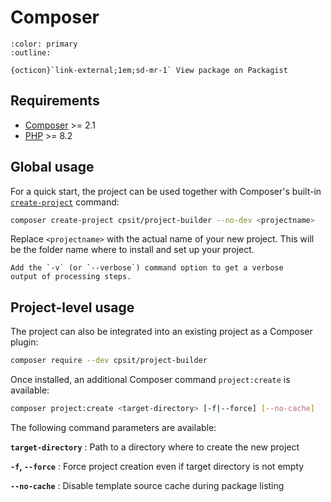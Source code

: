 # Composer

```{button-link} https://packagist.org/packages/cpsit/project-builder
:color: primary
:outline:

{octicon}`link-external;1em;sd-mr-1` View package on Packagist
```

## Requirements

* [Composer][1] >= 2.1
* [PHP][2] >= 8.2

## Global usage

For a quick start, the project can be used together with Composer's
built-in [`create-project`][3] command:

```bash
composer create-project cpsit/project-builder --no-dev <projectname>
```

Replace `<projectname>` with the actual name of your new project. This will
be the folder name where to install and set up your project.

```{tip}
Add the `-v` (or `--verbose`) command option to get a verbose
output of processing steps.
```

## Project-level usage

The project can also be integrated into an existing project as a Composer
plugin:

```bash
composer require --dev cpsit/project-builder
```

Once installed, an additional Composer command `project:create` is available:

```bash
composer project:create <target-directory> [-f|--force] [--no-cache]
```

The following command parameters are available:

**`target-directory`**
: Path to a directory where to create the new project

**`-f`, `--force`**
: Force project creation even if target directory is not empty

**`--no-cache`**
: Disable template source cache during package listing

[1]: https://getcomposer.org/
[2]: https://www.php.net/
[3]: https://getcomposer.org/doc/03-cli.md#create-project
